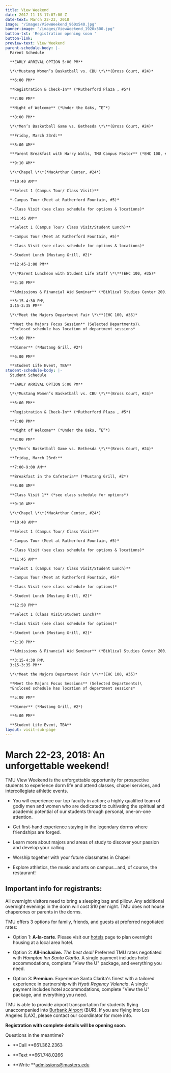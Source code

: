 ```yaml
---
title: View Weekend
date: 2017-11-13 17:07:00 Z
date-text: March 22-23, 2018
image: "/images/ViewWeekend_960x540.jpg"
banner-image: "/images/ViewWeekend_1920x500.jpg"
button-txt: 'Registration opening soon '
button-link: 
preview-text: View Weekend
parent-schedule-body: |-
  Parent Schedule

  **EARLY ARRIVAL OPTION 5:00 PM**

  \*\*Mustang Women’s Basketball vs. CBU \*\**(Bross Court, #24)*

  **6:00 PM**

  **Registration & Check-In** (*Rutherford Plaza , #5*)

  **7:00 PM**

  **Night of Welcome** (*Under the Oaks, “E”*)

  **8:00 PM**

  \*\*Men’s Basketball Game vs. Bethesda \*\**(Bross Court, #24)*

  **Friday, March 23rd:**

  **8:00 AM**

  **Parent Breakfast with Harry Walls, TMU Campus Pastor** (*EHC 100, #35*)

  **9:10 AM**

  \*\*Chapel \*\*(*MacArthur Center, #24*)

  **10:40 AM**

  **Select 1 (Campus Tour/ Class Visit)**

  *-Campus Tour (Meet at Rutherford Fountain, #5)*

  *-Class Visit (see class schedule for options & locations)*

  **11:45 AM**

  **Select 1 (Campus Tour/ Class Visit/Student Lunch)**

  *-Campus Tour (Meet at Rutherford Fountain, #5)*

  *-Class Visit (see class schedule for options & locations)*

  *-Student Lunch (Mustang Grill, #2)*

  **12:45-2:00 PM**

  \*\*Parent Luncheon with Student Life Staff \*\**(EHC 100, #35)*

  **2:10 PM**

  **Admissions & Financial Aid Seminar** (*Biblical Studies Center 200, #32*)

  **3:15-4:30 PM\
  3:15-3:35 PM**

  \*\*Meet the Majors Department Fair \*\**(EHC 100, #35)*

  **Meet the Majors Focus Session** (Selected Departments)\
  *Enclosed schedule has location of department sessions*

  **5:00 PM**

  **Dinner** (*Mustang Grill, #2*)

  **6:00 PM**

  **Student Life Event, TBA**
student-schedule-body: |-
  Student Schedule

  **EARLY ARRIVAL OPTION 5:00 PM**

  \*\*Mustang Women’s Basketball vs. CBU \*\**(Bross Court, #24)*

  **6:00 PM**

  **Registration & Check-In** (*Rutherford Plaza , #5*)

  **7:00 PM**

  **Night of Welcome** (*Under the Oaks, “E”*)

  **8:00 PM**

  \*\*Men’s Basketball Game vs. Bethesda \*\**(Bross Court, #24)*

  **Friday, March 23rd:**

  **7:00-9:00 AM**

  **Breakfast in the Cafeteria** (*Mustang Grill, #2*)

  **8:00 AM**

  **Class Visit 1** (*see class schedule for options*)

  **9:10 AM**

  \*\*Chapel \*\*(*MacArthur Center, #24*)

  **10:40 AM**

  **Select 1 (Campus Tour/ Class Visit)**

  *-Campus Tour (Meet at Rutherford Fountain, #5)*

  *-Class Visit (see class schedule for options & locations)*

  **11:45 AM**

  **Select 1 (Campus Tour/ Class Visit/Student Lunch)**

  *-Campus Tour (Meet at Rutherford Fountain, #5)*

  *-Class Visit (see class schedule for options)*

  *-Student Lunch (Mustang Grill, #2)*

  **12:50 PM**

  **Select 1 (Class Visit/Student Lunch)**

  *-Class Visit (see class schedule for options)*

  *-Student Lunch (Mustang Grill, #2)*

  **2:10 PM**

  **Admissions & Financial Aid Seminar** (*Biblical Studies Center 200, #32. Upstairs classroom.*)

  **3:15-4:30 PM\
  3:15-3:35 PM**

  \*\*Meet the Majors Department Fair \*\**(EHC 100, #35)*

  **Meet the Majors Focus Sessions** (Selected Departments)\
  *Enclosed schedule has location of department sessions*

  **5:00 PM**

  **Dinner** (*Mustang Grill, #2*)

  **6:00 PM**

  **Student Life Event, TBA**
layout: visit-sub-page
---
```


# March 22-23, 2018: An unforgettable weekend!

TMU View Weekend is the unforgettable opportunity for prospective students to experience dorm life and attend classes, chapel services, and intercollegiate athletic events.

* You will experience our top faculty in action; a highly qualified team of godly men and women who are dedicated to cultivating the spiritual and academic potential of our students through personal, one-on-one attention.

* Get first-hand experience staying in the legendary dorms where friendships are forged.

* Learn more about majors and areas of study to discover your passion and develop your calling.

* Worship together with your future classmates in Chapel

* Explore athletics, the music and arts on campus...and, of course, the restaurant!

## Important info for registrants:

All overnight visitors need to bring a sleeping bag and pillow. Any additional overnight evenings in the dorm will cost $10 per night. TMU does not house chaperones or parents in the dorms.

TMU offers 3 options for family, friends, and guests at preferred negotiated rates:

* Option 1: **A-la-carte**. Please visit our [hotels](http://www.masters.edu/hotels) page to plan overnight housing at a local area hotel.

* Option 2: **All-inclusive.** *The best deal!* Preferred TMU rates negotiated with *Hampton Inn Santa Clarita*. A single payment includes hotel accommodations, complete "View the U" package, and everything you need.

* Option 3: **Premium**. Experience Santa Clarita's finest with a tailored experience in partnership with *Hyatt Regency Valencia*.  A single payment includes hotel accommodations, complete "View the U" package, and everything you need.

TMU is able to provide airport transportation for students flying unaccompanied into [Burbank Airport](http://www.burbankairport.com/) (BUR). If you are flying into Los Angeles (LAX), please contact our coordinator for more info.

**Registration with complete details will be opening soon**. 

Questions in the meantime? 

* **Call **661.362.2363

* **Text **661.748.0266

* **Write **admissions@masters.edu